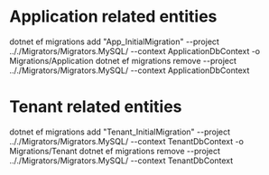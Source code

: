 
# Application related entities
dotnet ef migrations add "App_InitialMigration" --project .././Migrators/Migrators.MySQL/ --context ApplicationDbContext -o Migrations/Application
dotnet ef migrations remove --project .././Migrators/Migrators.MySQL/ --context ApplicationDbContext

# Tenant related entities
dotnet ef migrations add "Tenant_InitialMigration" --project .././Migrators/Migrators.MySQL/ --context TenantDbContext -o Migrations/Tenant
dotnet ef migrations remove --project .././Migrators/Migrators.MySQL/ --context TenantDbContext
